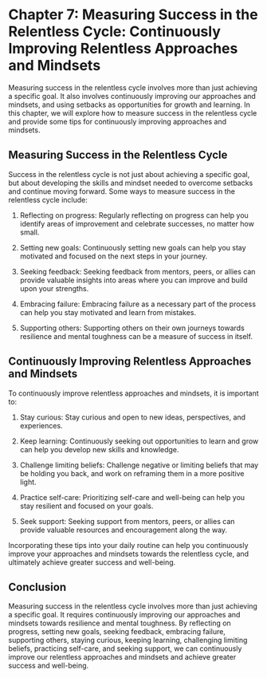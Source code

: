 Chapter 7: Measuring Success in the Relentless Cycle: Continuously Improving Relentless Approaches and Mindsets
===============================================================================================================

Measuring success in the relentless cycle involves more than just achieving a specific goal. It also involves continuously improving our approaches and mindsets, and using setbacks as opportunities for growth and learning. In this chapter, we will explore how to measure success in the relentless cycle and provide some tips for continuously improving approaches and mindsets.

Measuring Success in the Relentless Cycle
-----------------------------------------

Success in the relentless cycle is not just about achieving a specific goal, but about developing the skills and mindset needed to overcome setbacks and continue moving forward. Some ways to measure success in the relentless cycle include:

1. Reflecting on progress: Regularly reflecting on progress can help you identify areas of improvement and celebrate successes, no matter how small.

2. Setting new goals: Continuously setting new goals can help you stay motivated and focused on the next steps in your journey.

3. Seeking feedback: Seeking feedback from mentors, peers, or allies can provide valuable insights into areas where you can improve and build upon your strengths.

4. Embracing failure: Embracing failure as a necessary part of the process can help you stay motivated and learn from mistakes.

5. Supporting others: Supporting others on their own journeys towards resilience and mental toughness can be a measure of success in itself.

Continuously Improving Relentless Approaches and Mindsets
---------------------------------------------------------

To continuously improve relentless approaches and mindsets, it is important to:

1. Stay curious: Stay curious and open to new ideas, perspectives, and experiences.

2. Keep learning: Continuously seeking out opportunities to learn and grow can help you develop new skills and knowledge.

3. Challenge limiting beliefs: Challenge negative or limiting beliefs that may be holding you back, and work on reframing them in a more positive light.

4. Practice self-care: Prioritizing self-care and well-being can help you stay resilient and focused on your goals.

5. Seek support: Seeking support from mentors, peers, or allies can provide valuable resources and encouragement along the way.

Incorporating these tips into your daily routine can help you continuously improve your approaches and mindsets towards the relentless cycle, and ultimately achieve greater success and well-being.

Conclusion
----------

Measuring success in the relentless cycle involves more than just achieving a specific goal. It requires continuously improving our approaches and mindsets towards resilience and mental toughness. By reflecting on progress, setting new goals, seeking feedback, embracing failure, supporting others, staying curious, keeping learning, challenging limiting beliefs, practicing self-care, and seeking support, we can continuously improve our relentless approaches and mindsets and achieve greater success and well-being.
